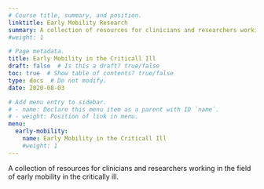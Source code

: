 ```yaml
---
# Course title, summary, and position.
linktitle: Early Mobility Research
summary: A collection of resources for clinicians and researchers working in the field of early mobility in the critically ill.
#weight: 1

# Page metadata.
title: Early Mobility in the Criticall Ill
draft: false  # Is this a draft? true/false
toc: true  # Show table of contents? true/false
type: docs  # Do not modify.
date: 2020-08-03

# Add menu entry to sidebar.
# - name: Declare this menu item as a parent with ID `name`.
# - weight: Position of link in menu.
menu:
  early-mobility:
    name: Early Mobility in the Criticall Ill
    #weight: 1
---
```


A collection of resources for clinicians and researchers working in the field of early mobility in the critically ill.